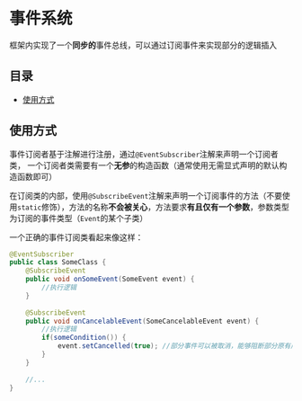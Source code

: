 # 事件系统

框架内实现了一个**同步的**事件总线，可以通过订阅事件来实现部分的逻辑插入

## 目录
 - [使用方式](#使用方式)

## 使用方式

事件订阅者基于注解进行注册，通过`@EventSubscriber`注解来声明一个订阅者类， 一个订阅者类需要有一个**无参**的构造函数（通常使用无需显式声明的默认构造函数即可）

在订阅类的内部，使用`@SubscribeEvent`注解来声明一个订阅事件的方法（不要使用`static`修饰），方法的名称**不会被关心**，方法要求**有且仅有一个参数**，参数类型为订阅的事件类型（`Event`的某个子类）

一个正确的事件订阅类看起来像这样：

```java
@EventSubscriber
public class SomeClass {
    @SubscribeEvent
    public void onSomeEvent(SomeEvent event) {
        //执行逻辑
    }
    
    @SubscribeEvent
    public void onCancelableEvent(SomeCancelableEvent event) {
        //执行逻辑
        if(someCondition()) {
            event.setCancelled(true); //部分事件可以被取消，能够阻断部分原有后续逻辑的执行
        }
    }
    
    //...
}
```